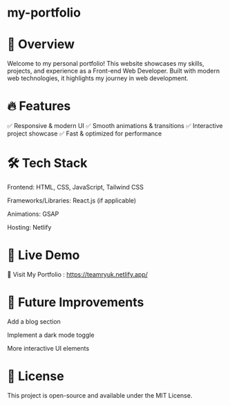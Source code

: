 # my-portfolio

<h1>🌟 Overview</h1>

Welcome to my personal portfolio! This website showcases my skills, projects, and experience as a Front-end Web Developer. Built with modern web technologies, it highlights my journey in web development.

<h1>🔥 Features</h1>

✅ Responsive & modern UI
✅ Smooth animations & transitions
✅ Interactive project showcase
✅ Fast & optimized for performance

<h1>🛠 Tech Stack</h1>

Frontend: HTML, CSS, JavaScript, Tailwind CSS

Frameworks/Libraries: React.js (if applicable)

Animations: GSAP

Hosting: Netlify

<h1>🚀 Live Demo</h1>

🔗 Visit My Portfolio : https://teamryuk.netlify.app/

<h1>📌 Future Improvements</h1>

Add a blog section

Implement a dark mode toggle

More interactive UI elements

<h1>📝 License</h1>

This project is open-source and available under the MIT License.
